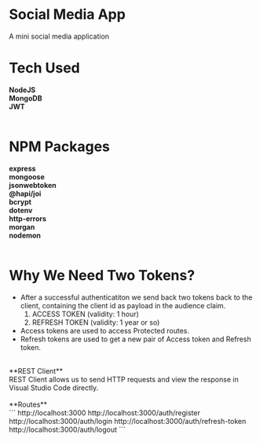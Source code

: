 # Social Media App
A mini social media application
<br />
# Tech Used
**NodeJS**<br />
**MongoDB**<br />
**JWT**<br />
<br />
# NPM Packages
**express**<br />
**mongoose**<br />
**jsonwebtoken**<br />
**@hapi/joi**<br />
**bcrypt**<br />
**dotenv**<br />
**http-errors**<br />
**morgan**<br />
**nodemon**<br />
<br />
# Why We Need Two Tokens?
- After a successful authenticatiton we send back two tokens back to the client, containing the client id as payload in the audience claim.<br />
	1. ACCESS TOKEN (validity: 1 hour)<br />
	2. REFRESH TOKEN (validity: 1 year or so)<br />
- Access tokens are used to access Protected routes.<br />
- Refresh tokens are used to get a new pair of Access token and Refresh token.<br />
<br />
**REST Client**<br />
REST Client allows us to send HTTP requests and view the response in Visual Studio Code directly.<br />
<br />
**Routes**<br />
```
http://localhost:3000
http://localhost:3000/auth/register
http://localhost:3000/auth/login
http://localhost:3000/auth/refresh-token
http://localhost:3000/auth/logout
```
<br />
